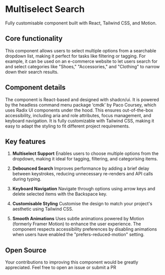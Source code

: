 # Multiselect Search

Fully customisable component built with React, Tailwind CSS, and Motion.

## Core functionality

This component allows users to select multiple options from a searchable dropdown list, making it perfect for tasks like filtering or tagging. For example, it can be used on an e-commerce website to let users search for and select categories like "Shoes," "Accessories," and "Clothing" to narrow down their search results.

## Component details

The component is React-based and designed with shadcn/ui. It is powered by the headless command menu package ‘cmdk’ by Paco Coursey, which uses Radix UI components under the hood. This ensures out-of-the-box accessibility, including aria and role attributes, focus management, and keyboard navigation.
It is fully customizable with Tailwind CSS, making it easy to adapt the styling to fit different project requirements.

## Key features

1. **Multiselect Support**
   Enables users to choose multiple options from the dropdown, making it ideal for tagging, filtering, and categorising items.

1. **Debounced Search**
   Improves performance by adding a brief delay between keystrokes, reducing unnecessary re-renders and API calls during typing.

1. **Keyboard Navigation**
   Navigate through options using arrow keys and delete selected items with the Backspace key.

1. **Customisable Styling**
   Customise the design to match your project's aesthetic using Tailwind CSS.

1. **Smooth Animations**
   Uses subtle animations powered by Motion (formerly Framer Motion) to enhance the user experience. The component respects accessibility preferences by disabling animations when users have enabled the "prefers-reduced-motion" setting.

## Open Source

Your contributions to improving this component would be greatly appreciated. Feel free to open an issue or submit a PR
